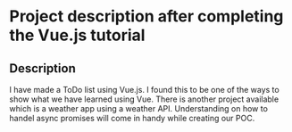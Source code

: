 # Project description after completing the Vue.js tutorial

## Description
I have made a ToDo list using Vue.js. I found this to be one of the ways to show what we have learned using Vue. There is another project available which is a weather app using a weather API. Understanding on how to handel async promises will come in handy while creating our POC.
